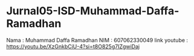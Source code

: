 # Jurnal05-ISD-Muhammad-Daffa-Ramadhan
Nama : Muhammad Daffa Ramadhan
NIM  : 607062330049
link youtube : https://youtu.be/XzGnkbCiU-4?si=t8O825g7IZgwiDaj
